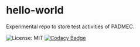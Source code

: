 # hello-world
Experimental repo to store test activities of PADMEC.

![License: MIT](https://img.shields.io/badge/License-MIT-blue.svg) [![Codacy Badge](https://api.codacy.com/project/badge/Grade/f027adeb6f70403b9259d1210058d12a)](https://www.codacy.com/app/renatattavares/hello-world?utm_source=github.com&amp;utm_medium=referral&amp;utm_content=renatattavares/hello-world&amp;utm_campaign=Badge_Grade)


